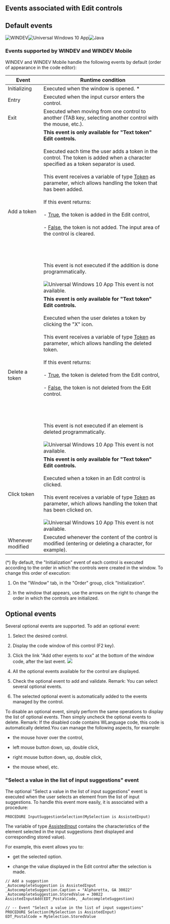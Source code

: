 


## Events associated with Edit controls
			



<a name="NOTE1"></a>
<a name="NOTE1_1"></a>


## Default events
<a name="default_events_ELTTEXTE000322"></a>
![WINDEV](https://doc.pcsoft.fr/ext/images/us/WD.png)![Universal Windows 10 App](https://doc.pcsoft.fr/ext/images/us/UNIVERSALAPP.png)![Java](https://doc.pcsoft.fr/ext/images/us/JAVA.png) 

### Events supported by WINDEV and WINDEV Mobile
<a name="events_supported_windev_and_windev_mobile_ELTPARAGRAPHE000013"></a>

WINDEV and WINDEV Mobile handle the following events by default (order of appearance in the code editor):


| Event | Runtime condition |
| --- | --- |
| Initializing | Executed when the window is opened. \* |
| Entry | Executed when the input cursor enters the control. |
| Exit | Executed when moving from one control to another (TAB key, selecting another control with the mouse, etc.). |
| Add a token | **This event is only available for "Text token" Edit controls.** <br><br>Executed each time the user adds a token in the control. The token is added when a character specified as a token separator is used. <br><br>This event receives a variable of type [Token](../WDLang1/1000023942.md) as parameter, which allows handling the token that has been added. <br><br>If this event returns: <br><br>- <u><u><u><u>True</u></u></u></u>, the token is added in the Edit control,<br><br>- <u><u><u><u>False</u></u></u></u>, the token is not added. The input area of the control is cleared. <br><br><br><br><br>This event is not executed if the addition is done programmatically. <br><br>![Universal Windows 10 App](https://doc.pcsoft.fr/ext/images/us/UNIVERSALAPP.png) This event is not available. |
| Delete a token | **This event is only available for "Text token" Edit controls.** <br><br>Executed when the user deletes a token by clicking the "X" icon. <br><br>This event receives a variable of type [Token](../WDLang1/1000023942.md) as parameter, which allows handling the deleted token. <br><br>If this event returns: <br><br>- <u><u><u><u>True</u></u></u></u>, the token is deleted from the Edit control,<br><br>- <u><u><u><u>False</u></u></u></u>, the token is not deleted from the Edit control.  <br><br><br><br><br>This event is not executed if an element is deleted programmatically. <br><br>![Universal Windows 10 App](https://doc.pcsoft.fr/ext/images/us/UNIVERSALAPP.png) This event is not available. |
| Click token | **This event is only available for "Text token" Edit controls.** <br><br>Executed when a token in an Edit control is clicked. <br><br>This event receives a variable of type [Token](../WDLang1/1000023942.md) as parameter, which allows handling the token that has been clicked on. <br><br>![Universal Windows 10 App](https://doc.pcsoft.fr/ext/images/us/UNIVERSALAPP.png) This event is not available. |
| Whenever modified | Executed whenever the content of the control is modified (entering or deleting a character, for example). |


(\*) By default, the "Initialization" event of each control is executed according to the order in which the controls were created in the window. To change this order of execution: 

1. On the "Window" tab, in the "Order" group, click "Initialization". 

2. In the window that appears, use the arrows on the right to change the order in which the controls are initialized.




<a name="NOTE2"></a>
<a name="NOTE2_1"></a>


## Optional events
<a name="optional_events_ELTTEXTE000352"></a>
Several optional events are supported.
To add an optional event:

1. Select the desired control.

2. Display the code window of this control (F2 key).

3. Click the link "Add other events to xxx" at the bottom of the window code, after the last event.  ![](https://doc.pcsoft.fr/en-US/images/image.awp?langid=3&name=Traitements_optionnels_WD_OK%20-%20HC%20N%B0001.gif)


4. All the optional events available for the control are displayed. 

5. Check the optional event to add and validate. 
	Remark: You can select several optional events. 

6. The selected optional event is automatically added to the events managed by the control.




To disable an optional event, simply perform the same operations to display the list of optional events. Then simply uncheck the optional events to delete. 
Remark: If the disabled code contains WLanguage code, this code is automatically deleted.You can manage the following aspects, for example:

- the mouse hover over the control,

- left mouse button down, up, double click,

- right mouse button down, up, double click, 

- the mouse wheel, etc.







### "Select a value in the list of input suggestions" event
<a name="select_value_the_list_input_suggestions_event_ELTPARAGRAPHE000259"></a>

The optional "Select a value in the list of input suggestions" event is executed when the user selects an element from the list of input suggestions. To handle this event more easily, it is associated with a procedure: 

```wl
PROCEDURE InputSuggestionSelection(MySelection is AssistedInput)
```


The variable of type [AssistedInput](../WDLang1/1410088983.md) contains the characteristics of the element selected in the input suggestions (text displayed and corresponding stored value). 

For example, this event allows you to: 

- get the selected option. 

- change the value displayed in the Edit control after the selection is made. 





```wl
// Add a suggestion
_AutocompleteSuggestion is AssistedInput
_AutocompleteSuggestion.Caption = "Alpharetta, GA 30022"
_AutocompleteSuggestion.StoredValue = 30022
AssistedInputAdd(EDT_PostalCode, _AutocompleteSuggestion)

// -- Event "Select a value in the list of input suggestions"
PROCEDURE Selection(MySelection is AssistedInput)
EDT_PostalCode = MySelection.StoredValue
```



